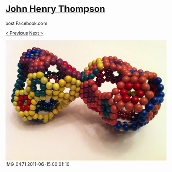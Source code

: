 # [John Henry Thompson](../README.md)
post Facebook.com

[< Previous](2011-06-15-11.md) [Next >](2011-06-09-1.md)

[![](../media/2011-06-15/Magnetic-Balls-IMG_0471.jpg)](../README.md)
IMG_0471
2011-06-15 00:01:10